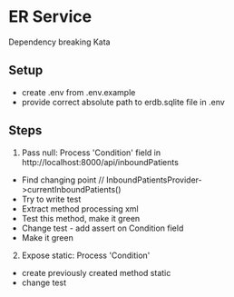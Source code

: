 # ER Service

Dependency breaking Kata

## Setup
* create .env from .env.example
* provide correct absolute path to erdb.sqlite file in .env

## Steps 
1. Pass null: Process 'Condition' field in http://localhost:8000/api/inboundPatients
* Find changing point // InboundPatientsProvider->currentInboundPatients()
* Try to write test
* Extract method processing xml
* Test this method, make it green
* Change test - add assert on Condition field
* Make it green

2. Expose static: Process 'Condition'
* create previously created method static
* change test

